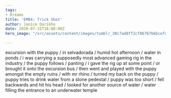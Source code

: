 ```yaml
---
tags:
- Dreams
title: 'EM04: Trick Shot'
author: Janice Darikho
date: 2020-07-31T16:00:00Z
hero_image: "/src/assets/content/images/tumblr_30c7ad8ff2cf06767b6bcefdf8e68918_2948c6a2_500.jpg"

---
```

excursion with the puppy / in selvadorada / humid hot afternoon / water in ponds / i was carrying a supposedly most advanced gaming rig in the industry / the puppy follows / panting / i gave the rig up at some point / or brought it onto the excursion bus / then went and played with the puppy amongst the empty ruins / with mr rhino / turned my back on the puppy / puppy tries to drink water from a stone pedestal / puppy was too short / fell backwards and hit his head / looked for another source of water / water filling the entrance to an underwater temple